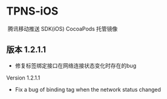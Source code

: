 # TPNS-iOS
 腾讯移动推送 SDK(iOS) CocoaPods 托管镜像



版本 1.2.1.1
-------------------------------------------
* 修复标签绑定接口在网络连接状态变化时存在的bug

Version 1.2.1.1

- Fix a bug of binding tag when the network status changed